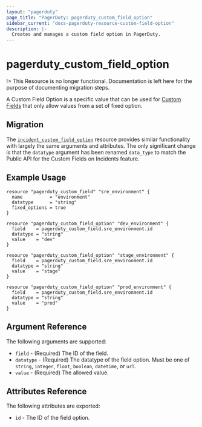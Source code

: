 ```yaml
---
layout: "pagerduty"
page_title: "PagerDuty: pagerduty_custom_field_option"
sidebar_current: "docs-pagerduty-resource-custom-field-option"
description: |-
  Creates and manages a custom field option in PagerDuty.
---
```


# pagerduty\_custom\_field\_option

!> This Resource is no longer functional. Documentation is left here for the purpose of documenting migration steps.

A Custom Field Option is a specific value that can be used for [Custom Fields](https://support.pagerduty.com/docs/custom-fields) that only allow values from a set of fixed option. 

## Migration

The [`incident_custom_field_option`](./incident_custom_field_option.html.markdown) resource provides similar functionality
with largely the same arguments and attributes. The only significant change is that the `datatype` argument has been renamed `data_type`
to match the Public API for the Custom Fields on Incidents feature.

## Example Usage

```hcl
resource "pagerduty_custom_field" "sre_environment" {
  name          = "environment"
  datatype      = "string"
  fixed_options = true
}

resource "pagerduty_custom_field_option" "dev_environment" {
  field    = pagerduty_custom_field.sre_environment.id
  datatype = "string"
  value    = "dev"
}

resource "pagerduty_custom_field_option" "stage_environment" {
  field    = pagerduty_custom_field.sre_environment.id
  datatype = "string"
  value    = "stage"
}

resource "pagerduty_custom_field_option" "prod_environment" {
  field    = pagerduty_custom_field.sre_environment.id
  datatype = "string"
  value    = "prod"
}
```

## Argument Reference

The following arguments are supported:

* `field` - (Required) The ID of the field.
* `datatype` - (Required) The datatype of the field option. Must be one of `string`, `integer`, `float`, `boolean`, `datetime`, or `url`.
* `value` - (Required) The allowed value.

## Attributes Reference

The following attributes are exported:

  * `id` - The ID of the field option.

